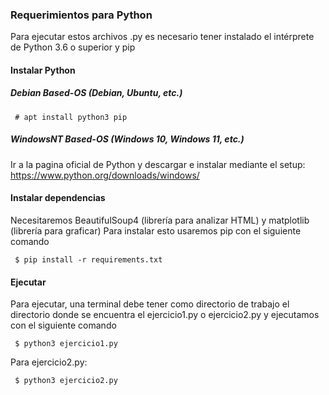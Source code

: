 ### Requerimientos para Python

Para ejecutar estos archivos .py es necesario tener instalado el intérprete de Python 3.6 o superior y pip

#### Instalar Python

##### Debian Based-OS (Debian, Ubuntu, etc.)

```
 # apt install python3 pip
```

##### WindowsNT Based-OS (Windows 10, Windows 11, etc.)

Ir a la pagina oficial de Python y descargar e instalar mediante el setup: https://www.python.org/downloads/windows/

#### Instalar dependencias

Necesitaremos BeautifulSoup4 (librería para analizar HTML) y matplotlib (librería para graficar)
Para instalar esto usaremos pip con el siguiente comando

```
 $ pip install -r requirements.txt
```
#### Ejecutar
Para ejecutar, una terminal debe tener como directorio de trabajo el directorio donde se encuentra el ejercicio1.py o ejercicio2.py y ejecutamos con el siguiente comando

```
 $ python3 ejercicio1.py
```
Para ejercicio2.py: 
```
 $ python3 ejercicio2.py
```
